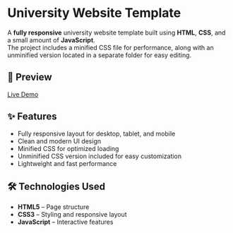 # University Website Template

A **fully responsive** university website template built using **HTML**, **CSS**, and a small amount of **JavaScript**.  
The project includes a minified CSS file for performance, along with an unminified version located in a separate folder for easy editing.

## 📌 Preview
[Live Demo](https://brahimdjelid.github.io/university-website/)


## ✨ Features
- Fully responsive layout for desktop, tablet, and mobile
- Clean and modern UI design
- Minified CSS for optimized loading
- Unminified CSS version included for easy customization
- Lightweight and fast performance

## 🛠️ Technologies Used
- **HTML5** – Page structure
- **CSS3** – Styling and responsive layout
- **JavaScript** – Interactive features

